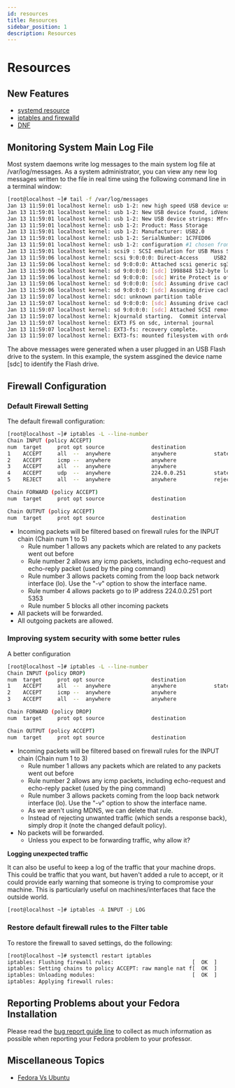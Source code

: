 ```yaml
---
id: resources
title: Resources
sidebar_position: 1
description: Resources
---
```


# Resources

## New Features

- [systemd resource](./systemmd-fedora.md)
- [iptables and firewalld](http://docs.fedoraproject.org/en-US/Fedora/19/html/Security_Guide/sec-Comparison_of_Firewalld_to_system-config-firewall.html)
- [DNF](http://fedoraproject.org/wiki/Features/DNF)

## Monitoring System Main Log File

Most system daemons write log messages to the main system log file at /var/log/messages. As a system administrator, you can view any new log messages written to the file in real time using the following command line in a terminal window:

```bash
[root@localhost ~]# tail -f /var/log/messages
Jan 13 11:59:01 localhost kernel: usb 1-2: new high speed USB device using ehci_hcd and address 5
Jan 13 11:59:01 localhost kernel: usb 1-2: New USB device found, idVendor=058f, idProduct=6387
Jan 13 11:59:01 localhost kernel: usb 1-2: New USB device strings: Mfr=1, Product=2, SerialNumber=3
Jan 13 11:59:01 localhost kernel: usb 1-2: Product: Mass Storage
Jan 13 11:59:01 localhost kernel: usb 1-2: Manufacturer: USB2.0
Jan 13 11:59:01 localhost kernel: usb 1-2: SerialNumber: 1C7FED06
Jan 13 11:59:01 localhost kernel: usb 1-2: configuration #1 chosen from 1 choice
Jan 13 11:59:01 localhost kernel: scsi9 : SCSI emulation for USB Mass Storage devices
Jan 13 11:59:06 localhost kernel: scsi 9:0:0:0: Direct-Access     USB2.0   Flash Disk       8.07 PQ: 0 ANSI: 2
Jan 13 11:59:06 localhost kernel: sd 9:0:0:0: Attached scsi generic sg3 type 0
Jan 13 11:59:06 localhost kernel: sd 9:0:0:0: [sdc] 1998848 512-byte logical blocks: (1.02 GB/976 MiB)
Jan 13 11:59:06 localhost kernel: sd 9:0:0:0: [sdc] Write Protect is off
Jan 13 11:59:06 localhost kernel: sd 9:0:0:0: [sdc] Assuming drive cache: write through
Jan 13 11:59:06 localhost kernel: sd 9:0:0:0: [sdc] Assuming drive cache: write through
Jan 13 11:59:07 localhost kernel: sdc: unknown partition table
Jan 13 11:59:07 localhost kernel: sd 9:0:0:0: [sdc] Assuming drive cache: write through
Jan 13 11:59:07 localhost kernel: sd 9:0:0:0: [sdc] Attached SCSI removable disk
Jan 13 11:59:07 localhost kernel: kjournald starting.  Commit interval 5 seconds
Jan 13 11:59:07 localhost kernel: EXT3 FS on sdc, internal journal
Jan 13 11:59:07 localhost kernel: EXT3-fs: recovery complete.
Jan 13 11:59:07 localhost kernel: EXT3-fs: mounted filesystem with ordered data mode.
```

The above messages were generated when a user plugged in an USB Flash drive to the system. In this example, the system assgined the device name [sdc] to identify the Flash drive.

## Firewall Configuration

### Default Firewall Setting

The default firewall configuration:

```bash
[root@localhost ~]# iptables -L --line-number
Chain INPUT (policy ACCEPT)
num  target     prot opt source               destination         
1    ACCEPT     all  --  anywhere             anywhere            state RELATED,ESTABLISHED 
2    ACCEPT     icmp --  anywhere             anywhere            
3    ACCEPT     all  --  anywhere             anywhere            
4    ACCEPT     udp  --  anywhere             224.0.0.251         state NEW udp dpt:mdns 
5    REJECT     all  --  anywhere             anywhere            reject-with icmp-host-prohibited 

Chain FORWARD (policy ACCEPT)
num  target     prot opt source               destination         

Chain OUTPUT (policy ACCEPT)
num  target     prot opt source               destination          
```

- Incoming packets will be filtered based on firewall rules for the INPUT chain (Chain num 1 to 5)
    - Rule number 1 allows any packets which are related to any packets went out before
    - Rule number 2 allows any icmp packets, including echo-request and echo-reply packet (used by the ping command)
    - Rule number 3 allows packets coming from the loop back network interface (lo). Use the "-v" option to show the interface name.
    - Rule number 4 allows packets go to IP address 224.0.0.251 port 5353
    - Rule number 5 blocks all other incoming packets
- All packets will be forwarded.
- All outgoing packets are allowed.

### Improving system security with some better rules

A better configuration

```bash
[root@localhost ~]# iptables -L --line-number
Chain INPUT (policy DROP)
num  target     prot opt source               destination         
1    ACCEPT     all  --  anywhere             anywhere            state RELATED,ESTABLISHED 
2    ACCEPT     icmp --  anywhere             anywhere            
3    ACCEPT     all  --  anywhere             anywhere            

Chain FORWARD (policy DROP)
num  target     prot opt source               destination         

Chain OUTPUT (policy ACCEPT)
num  target     prot opt source               destination          
```

- Incoming packets will be filtered based on firewall rules for the INPUT chain (Chain num 1 to 3)
    - Rule number 1 allows any packets which are related to any packets went out before
    - Rule number 2 allows any icmp packets, including echo-request and echo-reply packet (used by the ping command)
    - Rule number 3 allows packets coming from the loop back network interface (lo). Use the "-v" option to show the interface name.
    - As we aren't using MDNS, we can delete that rule.
    - Instead of rejecting unwanted traffic (which sends a response back), simply drop it (note the changed default policy).
- No packets will be forwarded.
    - Unless you expect to be forwarding traffic, why allow it?

**Logging unexpected traffic**

It can also be useful to keep a log of the traffic that your machine drops. This could be traffic that you want, but haven't added a rule to accept, or it could provide early warning that someone is trying to compromise your machine. This is particularly useful on machines/interfaces that face the outside world.

```bash
[root@localhost ~]# iptables -A INPUT -j LOG
```

### Restore default firewall rules to the Filter table

To restore the firewall to saved settings, do the following:

```bash
[root@localhost ~]# systemctl restart iptables
iptables: Flushing firewall rules:                         [  OK  ]
iptables: Setting chains to policy ACCEPT: raw mangle nat f[  OK  ]
iptables: Unloading modules:                               [  OK  ]
iptables: Applying firewall rules:
```

## Reporting Problems about your Fedora Installation

Please read the [bug report guide line](http://www.chiark.greenend.org.uk/~sgtatham/bugs.html) to collect as much information as possible when reporting your Fedora problem to your professor.

## Miscellaneous Topics

- [Fedora Vs Ubuntu](http://itmanagement.earthweb.com/osrc/article.php/3862556/Fedora-vs-Ubuntu-Is-Either-Better.htm)
